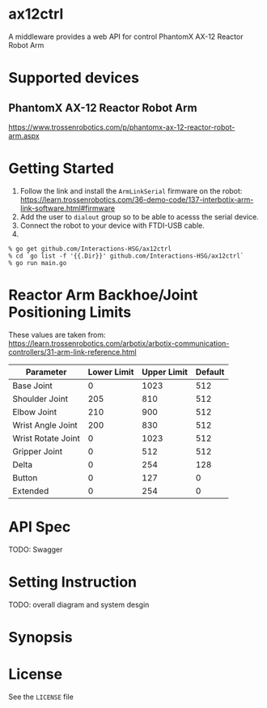 # ax12ctrl
A middleware provides a web API for control PhantomX AX-12 Reactor Robot Arm

# Supported devices
## PhantomX AX-12 Reactor Robot Arm
https://www.trossenrobotics.com/p/phantomx-ax-12-reactor-robot-arm.aspx

# Getting Started

1. Follow the link and install the `ArmLinkSerial` firmware on the robot: https://learn.trossenrobotics.com/36-demo-code/137-interbotix-arm-link-software.html#firmware
2. Add the user to `dialout` group so to be able to acesss the serial device.
3. Connect the robot to your device with FTDI-USB cable.
4. 
```
% go get github.com/Interactions-HSG/ax12ctrl
% cd `go list -f '{{.Dir}}' github.com/Interactions-HSG/ax12ctrl`
% go run main.go
```

# Reactor Arm Backhoe/Joint Positioning Limits
These values are taken from: https://learn.trossenrobotics.com/arbotix/arbotix-communication-controllers/31-arm-link-reference.html

| Parameter          | Lower Limit | Upper Limit | Default |
| ------------------ | ----------- | ----------- | ------- |
| Base Joint         | 0           | 1023        | 512     |
| Shoulder Joint     | 205         | 810         | 512     |
| Elbow Joint        | 210         | 900         | 512     |
| Wrist Angle Joint  | 200         | 830         | 512     |
| Wrist Rotate Joint | 0           | 1023        | 512     |
| Gripper Joint      | 0           | 512         | 512     |
| Delta              | 0           | 254         | 128     |
| Button             | 0           | 127         | 0       |
| Extended           | 0           | 254         | 0       |

# API Spec
TODO: Swagger

# Setting Instruction
TODO: overall diagram and system desgin

# Synopsis


# License
See the `LICENSE` file
